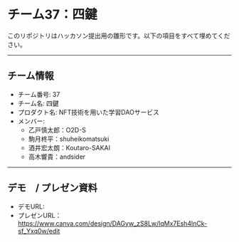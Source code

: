 # チーム37：四鍵

このリポジトリはハッカソン提出用の雛形です。以下の項目をすべて埋めてください。

---

## チーム情報
- チーム番号: 37
- チーム名: 四鍵
- プロダクト名: NFT技術を用いた学習DAOサービス
- メンバー: 
    - 乙戸慎太郎：O2D-S
    - 駒月柊平：shuheikomatsuki
    - 酒井宏太朗：Koutaro-SAKAI
    - 高木響貴：andsider
---

## デモ　/ プレゼン資料
- デモURL: 
- プレゼンURL： https://www.canva.com/design/DAGyw_zS8Lw/lqMx7Esh4lnCk-sf_Yxq0w/edit

